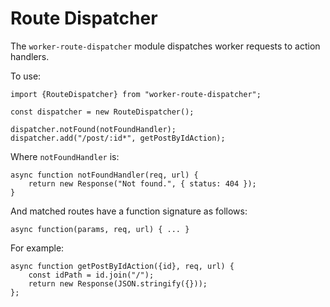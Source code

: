 # Route Dispatcher

The `worker-route-dispatcher` module dispatches worker requests to action handlers.

To use:

    import {RouteDispatcher} from "worker-route-dispatcher";

    const dispatcher = new RouteDispatcher();

    dispatcher.notFound(notFoundHandler);
    dispatcher.add("/post/:id*", getPostByIdAction);

Where `notFoundHandler` is:
    
    async function notFoundHandler(req, url) {
        return new Response("Not found.", { status: 404 });
    }


And matched routes have a function signature as follows:

    async function(params, req, url) { ... }

For example:

    async function getPostByIdAction({id}, req, url) {
        const idPath = id.join("/");
        return new Response(JSON.stringify({}));
    };




